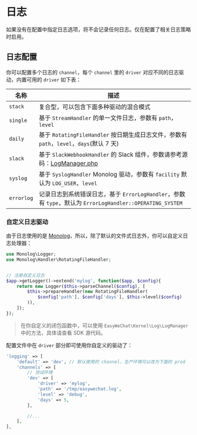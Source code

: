 # 日志

如果没有在配置中指定日志选项，将不会记录任何日志。仅在配置了相关日志策略时启用。

## 日志配置

你可以配置多个日志的 `channel`，每个 `channel` 里的 `driver` 对应不同的日志驱动，内置可用的 `driver` 如下表：

| 名称       | 描述                                                                                                                                                        |
| ---------- | ----------------------------------------------------------------------------------------------------------------------------------------------------------- |
| `stack`    | 复合型，可以包含下面多种驱动的混合模式                                                                                                                      |
| `single`   | 基于 `StreamHandler` 的单一文件日志，参数有 `path`，`level`                                                                                                 |
| `daily`    | 基于 `RotatingFileHandler` 按日期生成日志文件，参数有 `path`，`level`，`days`(默认 7 天)                                                                    |
| `slack`    | 基于 `SlackWebhookHandler` 的 Slack 组件，参数请参考源码：[LogManager.php](https://github.com/w7corp/wechat/blob/master/src/Kernel/Log/LogManager.php#L247) |
| `syslog`   | 基于 `SyslogHandler` Monolog 驱动，参数有 `facility` 默认为 `LOG_USER`，`level`                                                                             |
| `errorlog` | 记录日志到系统错误日志，基于 `ErrorLogHandler`，参数有 `type`，默认为 `ErrorLogHandler::OPERATING_SYSTEM`                                                   |

### 自定义日志驱动

由于日志使用的是 [Monolog](https://github.com/Seldaek/monolog)，所以，除了默认的文件式日志外，你可以自定义日志处理器：

```php
use Monolog\Logger;
use Monolog\Handler\RotatingFileHandler;


// 注册自定义日志
$app->getLogger()->extend('mylog', function($app, $config){
    return new Logger($this->parseChannel($config), [
        $this->prepareHandler(new RotatingFileHandler(
            $config['path'], $config['days'], $this->level($config)
        )),
    ]);
});
```

> 在你自定义的闭包函数中，可以使用 `EasyWeChat\Kernel\Log\LogManager` 中的方法，具体请查看 SDK 源代码。

配置文件中在 `driver` 部分即可使用你自定义的驱动了：

```php
'logging' => [
    'default' => 'dev', // 默认使用的 channel，生产环境可以改为下面的 prod
    'channels' => [
        // 测试环境
        'dev' => [
            'driver' => 'mylog',
            'path' => '/tmp/easywechat.log',
            'level' => 'debug',
            'days' => 5,
        ],

        //...
    ],
],
```
